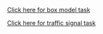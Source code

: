 <a href="https://rahulcell.github.io/CSS-task-Day-1/box%20model/index.html" target="blank">Click here for box model task</a>

<a href="https://rahulcell.github.io/CSS-task-Day-1/traffic%20signal/index.html" target="blank">Click here for traffic signal task</a>
